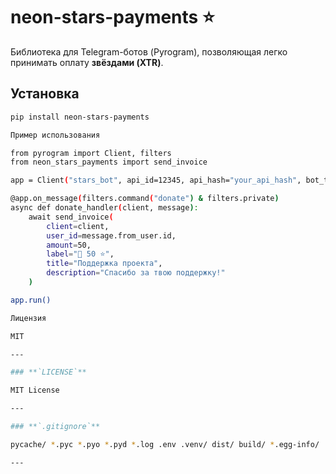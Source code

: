 # neon-stars-payments ⭐

Библиотека для Telegram-ботов (Pyrogram), позволяющая легко принимать оплату **звёздами (XTR)**.

## Установка
```bash
pip install neon-stars-payments

Пример использования

from pyrogram import Client, filters
from neon_stars_payments import send_invoice

app = Client("stars_bot", api_id=12345, api_hash="your_api_hash", bot_token="YOUR_BOT_TOKEN")

@app.on_message(filters.command("donate") & filters.private)
async def donate_handler(client, message):
    await send_invoice(
        client=client,
        user_id=message.from_user.id,
        amount=50,
        label="🥐 50 ⭐",
        title="Поддержка проекта",
        description="Спасибо за твою поддержку!"
    )

app.run()

Лицензия

MIT

---

### **`LICENSE`**

MIT License

---

### **`.gitignore`**

pycache/ *.pyc *.pyo *.pyd *.log .env .venv/ dist/ build/ *.egg-info/

---
